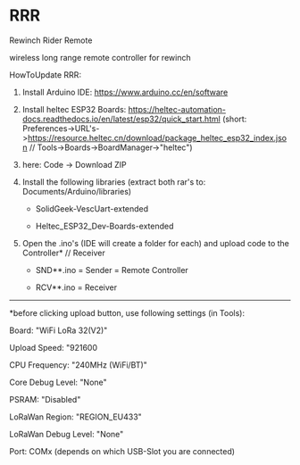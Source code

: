 # RRR
Rewinch Rider Remote

wireless long range remote controller for rewinch

HowToUpdate RRR:

1. Install Arduino IDE: https://www.arduino.cc/en/software
2. Install heltec ESP32 Boards: https://heltec-automation-docs.readthedocs.io/en/latest/esp32/quick_start.html
  (short: Preferences->URL's->https://resource.heltec.cn/download/package_heltec_esp32_index.json // Tools->Boards->BoardManager->"heltec")
3. here: Code -> Download ZIP
4. Install the following libraries (extract both rar's to: Documents/Arduino/libraries)
    
    - SolidGeek-VescUart-extended
    
    - Heltec_ESP32_Dev-Boards-extended
5. Open the .ino's (IDE will create a folder for each) and upload code to the Controller* // Receiver
    
    - SND**.ino = Sender = Remote Controller
    
    - RCV**.ino = Receiver

- - - - - -

*before clicking upload button, use following settings (in Tools):

Board: "WiFi LoRa 32(V2)"

Upload Speed: "921600

CPU Frequency: "240MHz (WiFi/BT)"

Core Debug Level: "None"

PSRAM: "Disabled"

LoRaWan Region: "REGION_EU433"

LoRaWan Debug Level: "None"

Port: COMx (depends on which USB-Slot you are connected)
